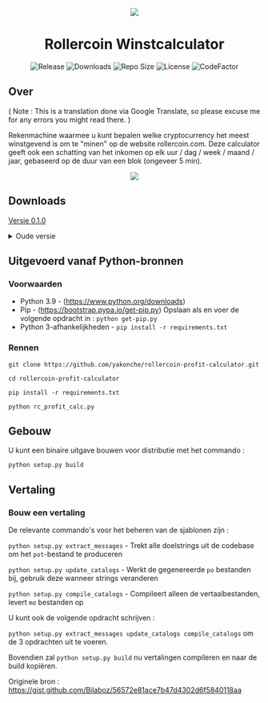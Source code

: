 <p align="center"><img src="https://i.imgur.com/UnThSPW.png"/></p>

<h1 align="center">Rollercoin Winstcalculator</h1>

<p align="center">
  <img alt="Release" src="https://img.shields.io/github/v/release/yakonche/rollercoin-profit-calculator?style=flat-square&color=00b16a">
  <img alt="Downloads" src="https://img.shields.io/github/downloads/yakonche/rollercoin-profit-calculator/total?style=flat-square&color=0055A4">
  <img alt="Repo Size" src="https://img.shields.io/github/repo-size/yakonche/rollercoin-profit-calculator?style=flat-square&color=FFFFFF">
  <img alt="License" src="https://img.shields.io/github/license/yakonche/rollercoin-profit-calculator?style=flat-square&color=EF4135">
  <img alt="CodeFactor" src="https://www.codefactor.io/repository/github/yakonche/rollercoin-profit-calculator/badge?style=flat-square"/>
</p>

Over
----

( Note : This is a translation done via Google Translate, so please excuse me for any errors you might read there. )

Rekenmachine waarmee u kunt bepalen welke cryptocurrency het meest winstgevend is om te "minen" op de website rollercoin.com.
Deze calculator geeft ook een schatting van het inkomen op elk uur / dag / week / maand / jaar, gebaseerd op de duur van een blok (ongeveer 5 min).

<p align="center"><img src="https://user-images.githubusercontent.com/60564904/111250612-ec2cfc00-860d-11eb-98f3-bc8beb837055.png"/></p>

Downloads
---------

[Versie 0.1.0](https://github.com/Yakonche/rollercoin-profit-calculator/releases/tag/0.1.0)

<details>
<summary>Oude versie</summary>
* [Versie 0.0.5](https://github.com/Yakonche/rollercoin-profit-calculator/releases/tag/0.0.5)
</details>

Uitgevoerd vanaf Python-bronnen
-------------------------------

### Voorwaarden

* Python 3.9 - (https://www.python.org/downloads)
* Pip - (https://bootstrap.pypa.io/get-pip.py) Opslaan als en voer de volgende opdracht in : `python get-pip.py`
* Python 3-afhankelijkheden - `pip install -r requirements.txt`

### Rennen

`git clone https://github.com/yakonche/rollercoin-profit-calculator.git`

`cd rollercoin-profit-calculator`

`pip install -r requirements.txt`

`python rc_profit_calc.py`

Gebouw
------

U kunt een binaire uitgave bouwen voor distributie met het commando :

`python setup.py build`

Vertaling
---------

### Bouw een vertaling

De relevante commando's voor het beheren van de sjablonen zijn :

`python setup.py extract_messages` - Trekt alle doelstrings uit de codebase om het `pot`-bestand te produceren

`python setup.py update_catalogs` - Werkt de gegenereerde `po` bestanden bij, gebruik deze wanneer strings veranderen

`python setup.py compile_catalogs` - Compileert alleen de vertaalbestanden, levert `mo` bestanden op

U kunt ook de volgende opdracht schrijven :

`python setup.py extract_messages update_catalogs compile_catalogs` om de 3 opdrachten uit te voeren.

Bovendien zal `python setup.py build` nu vertalingen compileren en naar de build kopiëren.



Originele bron : https://gist.github.com/Bilaboz/56572e81ace7b47d4302d6f5840118aa
